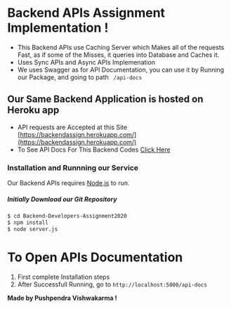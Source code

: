 # Backend APIs Assignment Implementation !
  - This Backend APIs use Caching Server which Makes all of the requests Fast, as if some of the Misses, it queries into Database and Caches it.
  - Uses Sync APIs and Async APIs Implemenation
  - We uses Swagger as for API Documentation, you can use it by Running our Package, and going to path ``` /api-docs```

## Our Same Backend Application is hosted on Heroku app
- API requests are Accepted at this Site [https://backendassign.herokuapp.com/](https://backendassign.herokuapp.com/)
- To See API Docs For This Backend Codes [Click Here](https://backendassign.herokuapp.com/api-docs/)

### Installation and Runnning our Service

Our Backend APIs requires [Node.js](https://nodejs.org/) to run.
##### Initially Download our Git Repository
```sh
$ cd Backend-Developers-Assignment2020
$ npm install
$ node server.js
```

# To Open APIs Documentation
1. First complete Installation steps
2. After Successfull Running, go to ``` http://localhost:5000/api-docs ```


**Made by Pushpendra Vishwakarma !**

